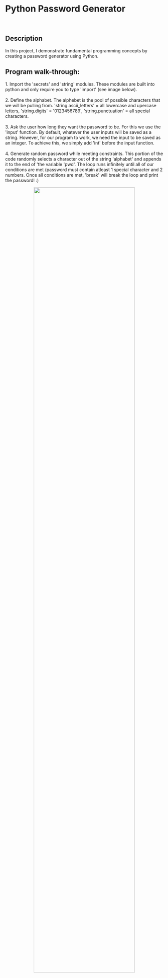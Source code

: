 
<h1>Python Password Generator</h1>
<br/>
<h2>Description</h2>
In this project, I demonstrate fundamental programming concepts by creating a password generator using Python.
<br />

<h2>Program walk-through:</h2>
1. Import the 'secrets' and 'string' modules. These modules are built into python and only require you to type 'import' (see image below).<br />
<br />
2. Define the alphabet. The alphebet is the pool of possible characters that we will be pulling from. 'string.ascii_letters' = all lowercase and upercase letters, 'string.digits' = '0123456789', 'string.punctuation' = all special characters. <br />
<br />
3. Ask the user how long they want the password to be. For this we use the 'input' function. By default, whatever the user inputs will be saved as a string. However, for our program to work, we need the input to be saved as an integer. To achieve this, we simply add 'int' before the input function. <br />
<br />
4. Generate random password while meeting constraints. This portion of the code randomly selects a character out of the string 'alphabet' and appends it to the end of 'the variable 'pwd'. The loop runs infinitely until all of our conditions are met (password must contain atleast 1 special character and 2 numbers. Once all conditions are met, 'break' will break the loop and print the password! :) <br />

<p align="center">
<img src="https://i.imgur.com/Jl2RvLf.png" height="80%" width="80%"/>
<br />
<br />
